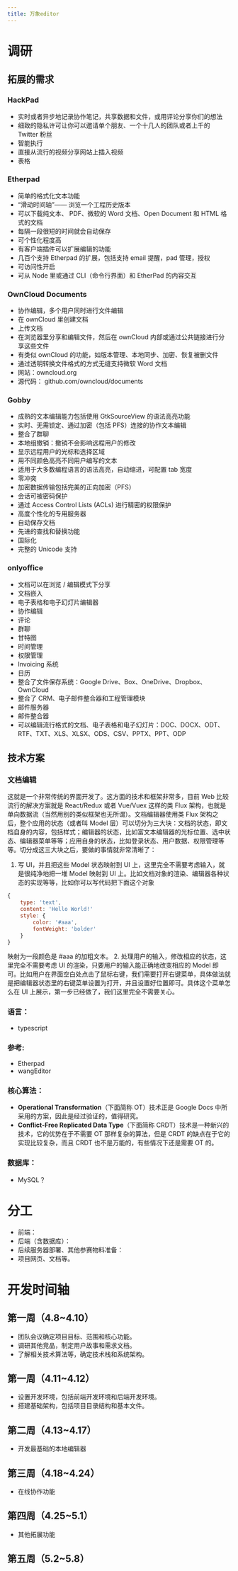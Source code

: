 ```yaml
---
title: 万象editor
---
```

# 调研
## 拓展的需求
### HackPad
- 实时或者异步地记录协作笔记，共享数据和文件，或用评论分享你们的想法
- 细致的隐私许可让你可以邀请单个朋友、一个十几人的团队或者上千的 Twitter 粉丝
- 智能执行
- 直接从流行的视频分享网站上插入视频
- 表格
### Etherpad
- 简单的格式化文本功能
- “滑动时间轴”—— 浏览一个工程历史版本
- 可以下载纯文本、 PDF、微软的 Word 文档、Open Document 和 HTML 格式的文档
- 每隔一段很短的时间就会自动保存
- 可个性化程度高
- 有客户端插件可以扩展编辑的功能
- 几百个支持 Etherpad 的扩展，包括支持 email 提醒，pad 管理，授权
- 可访问性开启
- 可从 Node 里或通过 CLI（命令行界面）和 EtherPad 的内容交互
### OwnCloud Documents
- 协作编辑，多个用户同时进行文件编辑
- 在 ownCloud 里创建文档
- 上传文档
- 在浏览器里分享和编辑文件，然后在 ownCloud 内部或通过公共链接进行分享这些文件
- 有类似 ownCloud 的功能，如版本管理、本地同步、加密、恢复被删文件
- 通过透明转换文件格式的方式无缝支持微软 Word 文档
- 网站：owncloud.org
- 源代码： github.com/owncloud/documents
### Gobby
- 成熟的文本编辑能力包括使用 GtkSourceView 的语法高亮功能
- 实时、无需锁定、通过加密（包括 PFS）连接的协作文本编辑
- 整合了群聊
- 本地组撤销：撤销不会影响远程用户的修改
- 显示远程用户的光标和选择区域
- 用不同颜色高亮不同用户编写的文本
- 适用于大多数编程语言的语法高亮，自动缩进，可配置 tab 宽度
- 零冲突
- 加密数据传输包括完美的正向加密（PFS）
- 会话可被密码保护
- 通过 Access Control Lists (ACLs) 进行精密的权限保护
- 高度个性化的专用服务器
- 自动保存文档
- 先进的查找和替换功能
- 国际化
- 完整的 Unicode 支持
### onlyoffice
- 文档可以在浏览 / 编辑模式下分享
- 文档嵌入
- 电子表格和电子幻灯片编辑器
- 协作编辑
- 评论
- 群聊
- 甘特图
- 时间管理
- 权限管理
- Invoicing 系统
- 日历
- 整合了文件保存系统：Google Drive、Box、OneDrive、Dropbox、OwnCloud
- 整合了 CRM、电子邮件整合器和工程管理模块
- 邮件服务器
- 邮件整合器
- 可以编辑流行格式的文档、电子表格和电子幻灯片：DOC、DOCX、ODT、RTF、TXT、XLS、XLSX、ODS、CSV、PPTX、PPT、ODP
## 技术方案
### 文档编辑
这就是一个非常传统的界面开发了。这方面的技术和框架非常多，目前 Web 比较流行的解决方案就是 React/Redux 或者 Vue/Vuex 这样的类 Flux 架构，也就是单向数据流（当然用别的类似框架也无所谓）。文档编辑器使用类 Flux 架构之后，整个应用的状态（或者叫 Model 层）可以切分为三大块：文档的状态，即文档自身的内容，包括样式；编辑器的状态，比如富文本编辑器的光标位置、选中状态、编辑器菜单等等；应用自身的状态，比如登录状态、用户数据、权限管理等等。切分成这三大块之后，要做的事情就非常清晰了：

1. 写 UI，并且把这些 Model 状态映射到 UI 上，这里完全不需要考虑输入，就是很纯净地把一堆 Model 映射到 UI 上。比如文档对象的渲染、编辑器各种状态的实现等等，比如你可以写代码把下面这个对象
```js
{
    type: 'text',
    content: 'Hello World!'
    style: {
        color: '#aaa',
        fontWeight: 'bolder'
    }
}
```
映射为一段颜色是 #aaa 的加粗文本。
2. 处理用户的输入，修改相应的状态，这里完全不需要考虑 UI 的渲染，只要用户的输入能正确地改变相应的 Model 即可。比如用户在界面空白处点击了鼠标右键，我们需要打开右键菜单，具体做法就是把编辑器状态里的右键菜单设置为打开，并且设置好位置即可。具体这个菜单怎么在 UI 上展示，第一步已经做了，我们这里完全不需要关心。

### 语言：
- typescript

### 参考:
- Etherpad
- wangEditor

### 核心算法：
- **Operational Transformation**（下面简称 OT）技术正是 Google Docs 中所采用的方案，因此是经过验证的，值得研究。
- **Conflict-Free Replicated Data Type**（下面简称 CRDT）技术是一种新兴的技术，它的优势在于不需要 OT 那样复杂的算法，但是 CRDT 的缺点在于它的实现比较复杂，而且 CRDT 也不是万能的，有些情况下还是需要 OT 的。

### 数据库：
- MySQL？

# 分工
- 前端：
- 后端（含数据库）：
- 后续服务器部署、其他参赛物料准备：
- 项目网页、文档等。
# 开发时间轴
## 第一周（4.8~4.10）
- 团队会议确定项目目标、范围和核心功能。
- 调研其他竞品，制定用户故事和需求文档。
- 了解相关技术算法等，确定技术栈和系统架构。
## 第一周（4.11~4.12）
- 设置开发环境，包括前端开发环境和后端开发环境。
- 搭建基础架构，包括项目目录结构和基本文件。
## 第二周（4.13~4.17）
- 开发最基础的本地编辑器
## 第三周（4.18~4.24）
- 在线协作功能
## 第四周（4.25~5.1）
- 其他拓展功能
## 第五周（5.2~5.8）
